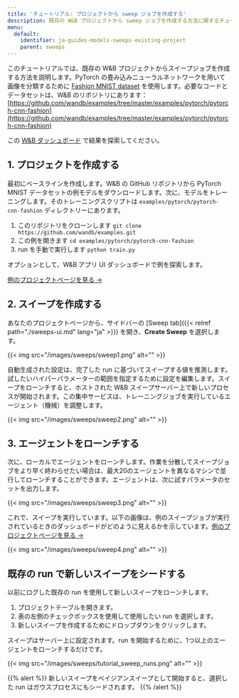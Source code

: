 ```yaml
---
title: 'チュートリアル: プロジェクトから sweep ジョブを作成する'
description: 既存の W&B プロジェクトから sweep ジョブを作成する方法に関するチュートリアル。
menu:
  default:
    identifier: ja-guides-models-sweeps-existing-project
    parent: sweeps
---
```


このチュートリアルでは、既存の W&B プロジェクトからスイープジョブを作成する方法を説明します。PyTorch の畳み込みニューラルネットワークを用いて画像を分類するために [Fashion MNIST dataset](https://github.com/zalandoresearch/fashion-mnist) を使用します。必要なコードとデータセットは、W&B のリポジトリにあります：[https://github.com/wandb/examples/tree/master/examples/pytorch/pytorch-cnn-fashion](https://github.com/wandb/examples/tree/master/examples/pytorch/pytorch-cnn-fashion)

この [W&B ダッシュボード](https://app.wandb.ai/carey/pytorch-cnn-fashion) で結果を探索してください。

## 1. プロジェクトを作成する

最初にベースラインを作成します。W&B の GitHub リポジトリから PyTorch MNIST データセットの例モデルをダウンロードします。次に、モデルをトレーニングします。そのトレーニングスクリプトは `examples/pytorch/pytorch-cnn-fashion` ディレクトリーにあります。

1. このリポジトリをクローンします `git clone https://github.com/wandb/examples.git`
2. この例を開きます `cd examples/pytorch/pytorch-cnn-fashion`
3. run を手動で実行します `python train.py`

オプションとして、W&B アプリ UI ダッシュボードで例を探索します。

[例のプロジェクトページを見る →](https://app.wandb.ai/carey/pytorch-cnn-fashion)

## 2. スイープを作成する

あなたのプロジェクトページから、サイドバーの [Sweep tab]({{< relref path="./sweeps-ui.md" lang="ja" >}}) を開き、**Create Sweep** を選択します。

{{< img src="/images/sweeps/sweep1.png" alt="" >}}

自動生成された設定は、完了した run に基づいてスイープする値を推測します。試したいハイパーパラメーターの範囲を指定するために設定を編集します。スイープをローンチすると、ホストされた W&B スイープサーバー上で新しいプロセスが開始されます。この集中サービスは、トレーニングジョブを実行しているエージェント（機械）を調整します。

{{< img src="/images/sweeps/sweep2.png" alt="" >}}

## 3. エージェントをローンチする

次に、ローカルでエージェントをローンチします。作業を分散してスイープジョブをより早く終わらせたい場合は、最大20のエージェントを異なるマシンで並行してローンチすることができます。エージェントは、次に試すパラメータのセットを出力します。

{{< img src="/images/sweeps/sweep3.png" alt="" >}}

これで、スイープを実行しています。以下の画像は、例のスイープジョブが実行されているときのダッシュボードがどのように見えるかを示しています。[例のプロジェクトページを見る →](https://app.wandb.ai/carey/pytorch-cnn-fashion)

{{< img src="/images/sweeps/sweep4.png" alt="" >}}

## 既存の run で新しいスイープをシードする

以前にログした既存の run を使用して新しいスイープをローンチします。

1. プロジェクトテーブルを開きます。
2. 表の左側のチェックボックスを使用して使用したい run を選択します。
3. 新しいスイープを作成するためにドロップダウンをクリックします。

スイープはサーバー上に設定されます。run を開始するために、1つ以上のエージェントをローンチするだけです。

{{< img src="/images/sweeps/tutorial_sweep_runs.png" alt="" >}}

{{% alert %}}
新しいスイープをベイジアンスイープとして開始すると、選択した run はガウスプロセスにもシードされます。
{{% /alert %}}
